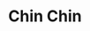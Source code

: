 ---
title:  "Chin Chin"
address: "69 Commonwealth St, Surry Hills, NSW 2010"
voucher_link: "https://www.chinchin.sydney/gift-cards/"
image: "https://www.chinchinrestaurant.com.au/sydney/wp-content/uploads/sites/4/2019/07/ChinChin_Credit_StevenWoodburn_20190411_Selects-3.jpg"
---